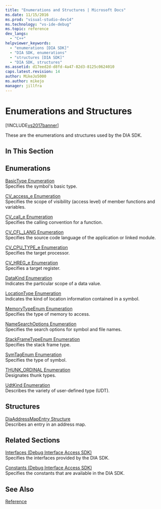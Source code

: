 ```yaml
---
title: "Enumerations and Structures | Microsoft Docs"
ms.date: 11/15/2016
ms.prod: "visual-studio-dev14"
ms.technology: "vs-ide-debug"
ms.topic: reference
dev_langs: 
  - "C++"
helpviewer_keywords: 
  - "enumerations [DIA SDK]"
  - "DIA SDK, enumerations"
  - "structures [DIA SDK]"
  - "DIA SDK, structures"
ms.assetid: d17eed2d-d8fd-4a47-82d3-8125c0624010
caps.latest.revision: 14
author: MikeJo5000
ms.author: mikejo
manager: jillfra
---
```

# Enumerations and Structures
[!INCLUDE[vs2017banner](../../includes/vs2017banner.md)]

These are the enumerations and structures used by the DIA SDK.  
  
## In This Section  
  
## Enumerations  
 [BasicType Enumeration](../../debugger/debug-interface-access/basictype.md)  
 Specifies the symbol's basic type.  
  
 [CV_access_e Enumeration](../../debugger/debug-interface-access/cv-access-e.md)  
 Specifies the scope of visibility (access level) of member functions and variables.  
  
 [CV_call_e Enumeration](../../debugger/debug-interface-access/cv-call-e.md)  
 Specifies the calling convention for a function.  
  
 [CV_CFL_LANG Enumeration](../../debugger/debug-interface-access/cv-cfl-lang.md)  
 Specifies the source code language of the application or linked module.  
  
 [CV_CPU_TYPE_e Enumeration](../../debugger/debug-interface-access/cv-cpu-type-e.md)  
 Specifies the target processor.  
  
 [CV_HREG_e Enumeration](../../debugger/debug-interface-access/cv-hreg-e.md)  
 Specifies a target register.  
  
 [DataKind Enumeration](../../debugger/debug-interface-access/datakind.md)  
 Indicates the particular scope of a data value.  
  
 [LocationType Enumeration](../../debugger/debug-interface-access/locationtype.md)  
 Indicates the kind of location information contained in a symbol.  
  
 [MemoryTypeEnum Enumeration](../../debugger/debug-interface-access/memorytypeenum.md)  
 Specifies the type of memory to access.  
  
 [NameSearchOptions Enumeration](../../debugger/debug-interface-access/namesearchoptions.md)  
 Specifies the search options for symbol and file names.  
  
 [StackFrameTypeEnum Enumeration](../../debugger/debug-interface-access/stackframetypeenum.md)  
 Specifies the stack frame type.  
  
 [SymTagEnum Enumeration](../../debugger/debug-interface-access/symtagenum.md)  
 Specifies the type of symbol.  
  
 [THUNK_ORDINAL Enumeration](../../debugger/debug-interface-access/thunk-ordinal.md)  
 Designates thunk types.  
  
 [UdtKind Enumeration](../../debugger/debug-interface-access/udtkind.md)  
 Describes the variety of user-defined type (UDT).  
  
## Structures  
 [DiaAddressMapEntry Structure](../../debugger/debug-interface-access/diaaddressmapentry.md)  
 Describes an entry in an address map.  
  
## Related Sections  
 [Interfaces (Debug Interface Access SDK)](../../debugger/debug-interface-access/interfaces-debug-interface-access-sdk.md)  
 Specifies the interfaces provided by the DIA SDK.  
  
 [Constants (Debug Interface Access SDK)](../../debugger/debug-interface-access/constants-debug-interface-access-sdk.md)  
 Specifies the constants that are available in the DIA SDK.  
  
## See Also  
 [Reference](../../debugger/debug-interface-access/debug-interface-access-sdk-reference.md)
